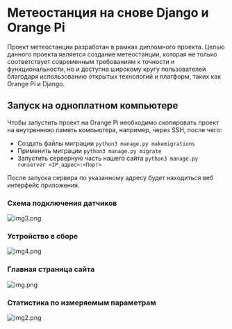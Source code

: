# Метеостанция на снове Django и Orange Pi

Проект метеостанции разработан в рамках дипломного проекта. Целью данного проекта является создание метеостанции,
которая не только соответствует современным требованиям к точности и функциональности, но и доступна широкому кругу
пользователей благодаря использованию открытых технологий и платформ, таких как Orange Pi и Django.

## Запуск на одноплатном компьютере

Чтобы запустить проект на Orange Pi необходимо скопировать проект на внутреннюю память компьютера, например, через SSH,
после чего:

* Создать файлы миграции
  ```python3 manage.py makemigrations```
* Применить миграции
  ```python3 manage.py migrate```
* Запустить серверную часть нашего сайта
  ```python3 manage.py runserver <IP_адрес>:<Порт>```

После запуска сервера по указанному адресу будет находиться веб интерфейс приложения.

### Схема подключения датчиков

![img3.png](images/img3.png)

### Устройство в сборе

![img4.png](images/img4.png)

### Главная страница сайта

![img.png](images/img.png)

### Статистика по измеряемым параметрам

![img2.png](images/img2.png)